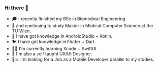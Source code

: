 ### Hi there 👋

- 🎓 I recently finished my BSc in Biomedical Engineering
- 📅 and continuing to study Master in Medical Computer Science at the TU Wien.
- 👾 I have got knowledge in AndroidStudio + Kotlin.
- 🐦 I have got knowledge in Flutter + Dart.
- 🐦‍🔥 I'm currently learning Xcode + SwiftUI.
- 🧼 I'm also a self taught UX/UI Designer.
- 💼📊 I'm looking for a Job as a Mobile Developer parallel to my studies.

<!--
**NicolasKargruber/nicolaskargruber** is a ✨ _special_ ✨ repository because its `README.md` (this file) appears on your GitHub profile.

Here are some ideas to get you started:

- 🔭 I’m currently working on ...
- 🌱 I’m currently learning ...
- 👯 I’m looking to collaborate on ...
- 🤔 I’m looking for help with ...
- 💬 Ask me about ...
- 📫 How to reach me: ...
- 😄 Pronouns: ...
- ⚡ Fun fact: ...
-->
